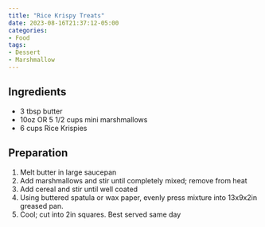 ```yaml
---
title: "Rice Krispy Treats"
date: 2023-08-16T21:37:12-05:00
categories:
- Food
tags:
- Dessert
- Marshmallow
---
```


## Ingredients
- 3 tbsp butter
- 10oz OR 5 1/2 cups mini marshmallows
- 6 cups Rice Krispies 

## Preparation
1. Melt butter in large saucepan
2. Add marshmallows and stir until completely mixed; remove from heat
3. Add cereal and stir until well coated
4. Using buttered spatula or wax paper, evenly press mixture into 13x9x2in greased pan.
5. Cool; cut into 2in squares. Best served same day
